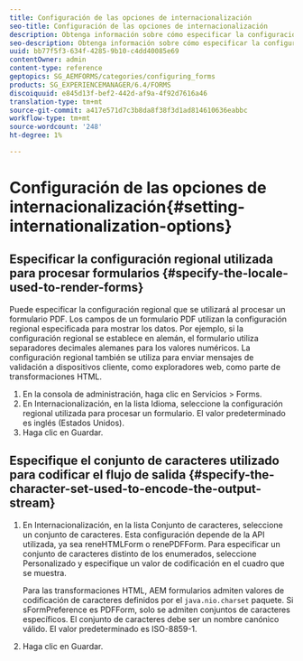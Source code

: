```yaml
---
title: Configuración de las opciones de internacionalización
seo-title: Configuración de las opciones de internacionalización
description: Obtenga información sobre cómo especificar la configuración regional utilizada para procesar formularios y cómo especificar el conjunto de caracteres utilizado para codificar el flujo de salida.
seo-description: Obtenga información sobre cómo especificar la configuración regional utilizada para procesar formularios y cómo especificar el conjunto de caracteres utilizado para codificar el flujo de salida.
uuid: bb77f5f3-634f-4285-9b10-c4dd40085e69
contentOwner: admin
content-type: reference
geptopics: SG_AEMFORMS/categories/configuring_forms
products: SG_EXPERIENCEMANAGER/6.4/FORMS
discoiquuid: e845d13f-bef2-442d-af9a-4f92d7616a46
translation-type: tm+mt
source-git-commit: a417e571d7c3b8da8f38f3d1ad814610636eabbc
workflow-type: tm+mt
source-wordcount: '248'
ht-degree: 1%

---
```



# Configuración de las opciones de internacionalización{#setting-internationalization-options}

## Especificar la configuración regional utilizada para procesar formularios {#specify-the-locale-used-to-render-forms}

Puede especificar la configuración regional que se utilizará al procesar un formulario PDF. Los campos de un formulario PDF utilizan la configuración regional especificada para mostrar los datos. Por ejemplo, si la configuración regional se establece en alemán, el formulario utiliza separadores decimales alemanes para los valores numéricos. La configuración regional también se utiliza para enviar mensajes de validación a dispositivos cliente, como exploradores web, como parte de transformaciones HTML.

1. En la consola de administración, haga clic en Servicios > Forms.
1. En Internacionalización, en la lista Idioma, seleccione la configuración regional utilizada para procesar un formulario. El valor predeterminado es inglés (Estados Unidos).
1. Haga clic en Guardar.

## Especifique el conjunto de caracteres utilizado para codificar el flujo de salida {#specify-the-character-set-used-to-encode-the-output-stream}

1. En Internacionalización, en la lista Conjunto de caracteres, seleccione un conjunto de caracteres. Esta configuración depende de la API utilizada, ya sea reneHTMLForm o renePDFForm. Para especificar un conjunto de caracteres distinto de los enumerados, seleccione Personalizado y especifique un valor de codificación en el cuadro que se muestra.

   Para las transformaciones HTML, AEM formularios admiten valores de codificación de caracteres definidos por el `java.nio.charset` paquete. Si sFormPreference es PDFForm, solo se admiten conjuntos de caracteres específicos. El conjunto de caracteres debe ser un nombre canónico válido. El valor predeterminado es ISO-8859-1.

1. Haga clic en Guardar.

